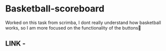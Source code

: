 # Basketball-scoreboard
Worked on this task from scrimba, I dont really understand how basketball works, so I am more focused on the functionality of the buttons🥳
## LINK - 
